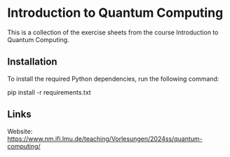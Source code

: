 # Introduction to Quantum Computing

This is a collection of the exercise sheets from the course Introduction to Quantum Computing.

## Installation

To install the required Python dependencies, run the following command:

pip install -r requirements.txt

## Links

Website: https://www.nm.ifi.lmu.de/teaching/Vorlesungen/2024ss/quantum-computing/
